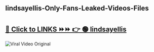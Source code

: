 
 ## lindsayellis-Only-Fans-Leaked-Videos-Files

# <h2><a href="https://mediaupload.pro?lindsayellis">🔗 Click to LINKS ⏩⏩ 👉 🟢 lindsayellis </a></h2>

<a href="https://mediaupload.pro?lindsayellis" rel="nofollow" data-target="animated-image.originalLink"><img src="https://i.ibb.co.com/xMMVF88/686577567.gif" alt="Viral Video Original" style="max-width: 100%; display: inline-block;" data-target="animated-image.originalImage"></a>